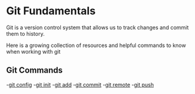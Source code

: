 # Git Fundamentals

Git is a version control system that allows us to track changes and commit them to history.

Here is a growing collection of resources and helpful commands to know when working with git

## Git Commands
-[git config](./commands/Config.md)
-[git init](./commands/Init.md)
-[git add](./commands/Add.md)
-[git commit](./commands/Commit.md)
-[git remote](./commands/Remote.md)
-[git push](./commands/Push.md)
